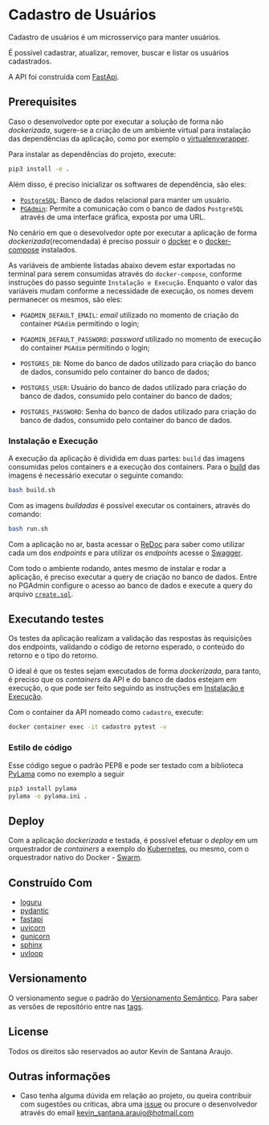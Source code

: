 # Cadastro de Usuários

Cadastro de usuários é um microsserviço para manter usuários.

É possível cadastrar, atualizar, remover, buscar e listar os usuários cadastrados.

A API foi construída com [FastApi](https://fastapi.tiangolo.com/).

## Prerequisites

Caso o desenvolvedor opte por executar a solução de forma não _dockerizada_, sugere-se a criação de um ambiente virtual para instalação das dependências da aplicação, como por exemplo o [virtualenvwrapper](https://virtualenvwrapper.readthedocs.io/en/latest/).

Para instalar as dependências do projeto, execute:

```bash
pip3 install -e .
```

Além disso, é preciso inicializar os softwares de dependência, são eles:

* [`PostgreSQL`](https://www.postgresql.org): Banco de dados relacional para manter um usuário.
* [`PGAdmin`](https://www.pgadmin.org): Permite a comunicação com o banco de dados `PostgreSQL` através de uma interface gráfica, exposta por uma URL.

No cenário em que o desevolvedor opte por executar a aplicação de forma _dockerizada_(recomendada) é preciso possuir o [docker](https://docs.docker.com/) e o [docker-compose](https://docs.docker.com/compose/) instalados.

As variáveis de ambiente listadas abaixo devem estar exportadas no terminal para serem consumidas através do `docker-compose`, conforme instruções do passo seguinte `Instalação e Execução`. Enquanto o valor das variáveis mudam conforme a necessidade de execução, os nomes devem permanecer os mesmos, são eles:

* `PGADMIN_DEFAULT_EMAIL`: _email_ utilizado no momento de criação do container `PGAdim` permitindo o login;
* `PGADMIN_DEFAULT_PASSWORD`: _password_ utilizado no momento de execução do container `PGAdim` permitindo o login;

* `POSTGRES_DB`: Nome do banco de dados utilizado para criação do banco de dados, consumido pelo container do banco de dados;
* `POSTGRES_USER`: Usuário do banco de dados utilizado para criação do banco de dados, consumido pelo container do banco de dados;
* `POSTGRES_PASSWORD`: Senha do banco de dados utilizado para criação do banco de dados, consumido pelo container do banco de dados.

### Instalação e Execução

A execução da aplicação é dividida em duas partes: `build` das imagens consumidas pelos containers e a execução dos containers. Para o [build](./build.sh) das imagens é necessário executar o seguinte comando:

```bash
bash build.sh
```

Com as imagens _buildadas_ é possível executar os containers, através do comando:

```bash
bash run.sh
```

Com a aplicação no ar, basta acessar o [ReDoc](http://localhost:7000/v1/docs) para saber como utilizar cada um dos *endpoints* e para utilizar os *endpoints* acesse o [Swagger](http://localhost:7000/v1/swagger).

Com todo o ambiente rodando, antes mesmo de instalar e rodar a aplicação, é preciso executar a query de criação no banco de dados. Entre no PGAdmin configure o acesso ao banco de dados e execute a query do arquivo [`create.sql`]().

## Executando testes

Os testes da aplicação realizam a validação das respostas às requisições dos endpoints, validando o código de retorno esperado, o conteúdo do retorno e o tipo do retorno.

O ideal é que os testes sejam executados de forma _dockerizada_, para tanto,  é preciso que os _containers_ da API e do banco de dados estejam em execução, o que pode ser feito seguindo as instruções em [Instalação e Execução]().

Com o container da API nomeado como `cadastro`, execute:

```bash
docker container exec -it cadastro pytest -v
```

### Estilo de código

Esse código segue o padrão PEP8 e pode ser testado com a biblioteca [PyLama](https://github.com/klen/pylama) como no exemplo a seguir

```bash
pip3 install pylama
pylama -o pylama.ini .
```

## Deploy

Com a aplicação _dockerizada_ e testada, é possível efetuar o _deploy_ em um orquestrador de _containers_ a exemplo do [Kubernetes](https://kubernetes.io/pt/), ou mesmo, com o orquestrador nativo do Docker - [Swarm](https://docs.docker.com/engine/swarm/).

## Construído Com

* [loguru](https://github.com/Delgan/loguru)
* [pydantic](https://pydantic-docs.helpmanual.io)
* [fastapi](https://fastapi.tiangolo.com)
* [uvicorn](https://www.uvicorn.org)
* [gunicorn](https://gunicorn.org)
* [sphinx](https://www.sphinx-doc.org/en/master/)
* [uvloop](uvloop)

## Versionamento

O versionamento segue o padrão do [Versionamento Semântico](http://semver.org/). Para saber as versões de repositório entre nas [tags](https://github.com/kevinsantana/desafio-tecnico-juntos-somos-mais/-/tags).

## License

Todos os direitos são reservados ao autor Kevin de Santana Araujo.

## Outras informações

* Caso tenha alguma dúvida em relação ao projeto, ou queira contribuir com sugestões ou críticas, abra uma [issue]() ou procure o desenvolvedor através do email kevin_santana.araujo@hotmail.com
